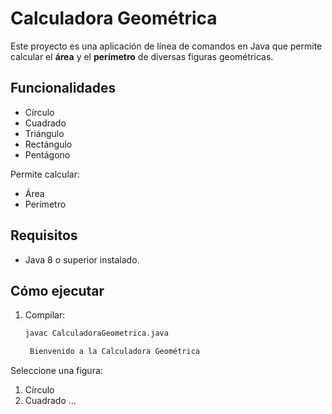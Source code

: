 # Calculadora Geométrica

Este proyecto es una aplicación de línea de comandos en Java que permite calcular el **área** y el **perímetro** de diversas figuras geométricas.

## Funcionalidades
- Círculo
- Cuadrado
- Triángulo
- Rectángulo
- Pentágono

Permite calcular:
- Área
- Perímetro

## Requisitos
- Java 8 o superior instalado.

## Cómo ejecutar

1. Compilar:
   ```bash
   javac CalculadoraGeometrica.java

    Bienvenido a la Calculadora Geométrica
Seleccione una figura:
1. Círculo
2. Cuadrado
...

